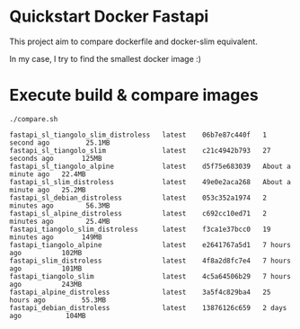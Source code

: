 # Quickstart Docker Fastapi
This project aim to compare dockerfile and docker-slim equivalent.

In my case, I try to find the smallest docker image :)

# Execute build & compare images
`./compare.sh`

```
fastapi_sl_tiangolo_slim_distroless   latest    06b7e87c440f   1 second ago         25.1MB
fastapi_sl_tiangolo_slim              latest    c21c4942b793   27 seconds ago       125MB
fastapi_sl_tiangolo_alpine            latest    d5f75e683039   About a minute ago   22.4MB
fastapi_sl_slim_distroless            latest    49e0e2aca268   About a minute ago   25.2MB
fastapi_sl_debian_distroless          latest    053c352a1974   2 minutes ago        56.3MB
fastapi_sl_alpine_distroless          latest    c692cc10ed71   2 minutes ago        25.4MB
fastapi_tiangolo_slim_distroless      latest    f3ca1e37bcc0   19 minutes ago       149MB
fastapi_tiangolo_alpine               latest    e2641767a5d1   7 hours ago          102MB
fastapi_slim_distroless               latest    4f8a2d8fc7e4   7 hours ago          101MB
fastapi_tiangolo_slim                 latest    4c5a64506b29   7 hours ago          243MB
fastapi_alpine_distroless             latest    3a5f4c829ba4   25 hours ago         55.3MB
fastapi_debian_distroless             latest    13876126c659   2 days ago           104MB

```
